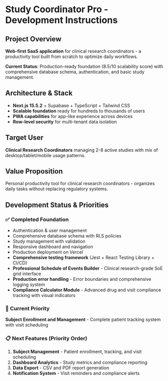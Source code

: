 # Study Coordinator Pro - Development Instructions

## Project Overview
**Web-first SaaS application** for clinical research coordinators - a productivity tool built from scratch to optimize daily workflows.

**Current Status**: Production-ready foundation (8.5/10 scalability score) with comprehensive database schema, authentication, and basic study management.

## Architecture & Stack
- **Next.js 15.5.2** + Supabase + TypeScript + Tailwind CSS
- **Scalable foundation** ready for hundreds to thousands of users
- **PWA capabilities** for app-like experience across devices
- **Row-level security** for multi-tenant data isolation

## Target User
**Clinical Research Coordinators** managing 2-8 active studies with mix of desktop/tablet/mobile usage patterns.

## Value Proposition
Personal productivity tool for clinical research coordinators - organizes daily tasks without replacing regulatory systems.

## Development Status & Priorities

### ✅ Completed Foundation
- Authentication & user management
- Comprehensive database schema with RLS policies
- Study management with validation
- Responsive dashboard and navigation
- Production deployment on Vercel
- **Comprehensive testing framework** (Jest + React Testing Library + CI/CD)
- **Professional Schedule of Events Builder** - Clinical research-grade SoE grid interface
- **Production error handling** - Error boundaries and comprehensive logging system
- **Compliance Calculator Module** - Advanced drug and visit compliance tracking with visual indicators

### 🔄 Current Priority
**Subject Enrollment and Management** - Complete patient tracking system with visit scheduling

### 📋 Next Features (Priority Order)
1. **Subject Management** - Patient enrollment, tracking, and visit scheduling
2. **Dashboard Analytics** - Study metrics and compliance reporting
3. **Data Export** - CSV and PDF report generation
4. **Notification System** - Visit reminders and compliance alerts

